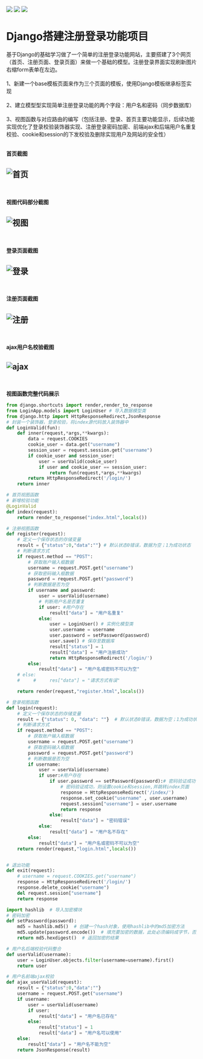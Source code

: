 [![](https://img.shields.io/badge/python-3.6.3-orange.svg)](https://www.python.org/downloads/release/python-363/)
[![](https://img.shields.io/badge/django-2.1.8-green.svg)](https://docs.djangoproject.com/en/2.1/releases/2.1/)
[![](https://img.shields.io/badge/jQuery-3.3.1-blue.svg)](https://code.jquery.com/jquery-3.3.1.min.js/)

# Django搭建注册登录功能项目

基于Django的基础学习做了一个简单的注册登录功能网站，主要搭建了3个网页（首页、注册页面、登录页面）来做一个基础的模型。注册登录界面实现刷新图片右缩form表单在左边。
<br>
<br>
1、新建一个base模板页面来作为三个页面的模板，使用Django模板继承标签实现
<br>
<br>
2、建立模型型实现简单注册登录功能的两个字段：用户名和密码（同步数据库）
<br>
<br>
3、视图函数与对应路由的编写（包括注册、登录、首页主要功能显示，后续功能实现优化了登录校验装饰器实现、注册登录密码加密、前端ajax和后端用户名重复校验、cookie和session的下发校验及删除实现用户及网站的安全性）
<br>
<br>

**首页截图**

![首页](https://github.com/py304/LoginWork/blob/master/images/showindex.jpg)
-----------
<br>

**视图代码部分截图**

![视图](https://github.com/py304/LoginWork/blob/master/images/view.jpg)
-----------
<br>

**登录页面截图**

![登录](https://github.com/py304/LoginWork/blob/master/images/showlogin.jpg)
-----------
<br>

**注册页面截图**

![注册](https://github.com/py304/LoginWork/blob/master/images/showzc.jpg)
-----------
<br>

**ajax用户名校验截图**

![ajax](https://github.com/py304/LoginWork/blob/master/images/ajax.jpg)
-----------
<br>

**视图函数完整代码展示**
```python
from django.shortcuts import render,render_to_response
from LoginApp.models import LoginUser # 导入数据模型类
from django.http import HttpResponseRedirect,JsonResponse
# 封装一个装饰器，登录校验，将index源代码放入装饰器中
def LoginValid(fun):
    def inner(request,*args,**kwargs):
        data = request.COOKIES
        cookie_user = data.get("username")
        session_user = request.session.get("username")
        if cookie_user and session_user:
            user = userValid(cookie_user)
            if user and cookie_user == session_user:
                return fun(request,*args,**kwargs)
        return HttpResponseRedirect('/login/')
    return inner

# 首页视图函数
# 新增校验功能
@LoginValid
def index(request):
    return render_to_response("index.html",locals())

# 注册视图函数
def register(request):
    # 定义一个保存状态的存储变量
    result = {"status":0,"data":""} # 默认状态0错误，数据为空；1为成功状态
    # 判断请求方式
    if request.method == "POST":
        # 获取账户输入框数据
        username = request.POST.get("username")
        # 获取密码输入框数据
        password = request.POST.get("password")
        # 判断数据是否为空
        if username and password:
            user = userValid(username)
            # 判断用户名是否重复
            if user: #用户存在
                result["data"] = "用户名重复"
            else:
                user = LoginUser() # 实例化模型类
                user.username = username
                user.password = setPassword(password)
                user.save() # 保存至数据库
                result["status"] = 1
                result["data"] = "用户注册成功"
                return HttpResponseRedirect('/login/')
        else:
            result["data"] = "用户名或密码不可以为空"
    # else:
    #     #     res["data"] = "请求方式有误"

    return render(request,"register.html",locals())

# 登录视图函数
def login(request):
    # 定义一个保存状态的存储变量
    result = {"status": 0, "data": ""}  # 默认状态0错误，数据为空；1为成功状态
    # 判断请求方式
    if request.method == "POST":
        # 获取账户输入框数据
        username = request.POST.get("username")
        # 获取密码输入框数据
        password = request.POST.get("password")
        # 判断数据是否为空
        if username:
            user = userValid(username)
            if user:#用户存在
                if user.password == setPassword(password):# 密码验证成功
                    # 密码验证成功，则设置cookie和session,并跳转index页面
                    response = HttpResponseRedirect('/index/')
                    response.set_cookie("username" , user.username)
                    request.session["username"] = user.username
                    return response
                else:
                    result["data"] = "密码错误"
            else:
                result["data"] = "用户名不存在"
        else:
            result["data"] = "用户名或密码不可以为空"
    return render(request,"login.html",locals())


# 退出功能
def exit(request):
    # username = request.COOKIES.get("username")
    response = HttpResponseRedirect('/login/')
    response.delete_cookie("username")
    del request.session["username"]
    return response

import hashlib  # 导入加密模块
# 密码加密
def setPassword(password):
    md5 = hashlib.md5()  # 创建一个hash对象，使用hashlib中的md5加密方法
    md5.update(password.encode())  # 填充要加密的数据，此处必须编码成字节，否则报错
    return md5.hexdigest()  # 返回加密的结果

# 用户名后端校验代码整合
def userValid(username):
    user = LoginUser.objects.filter(username=username).first()
    return user

# 用户名前端ajax校验
def ajax_userValid(request):
    result = {"status":0,"data":""}
    username = request.POST.get("username")
    if username:
        user = userValid(username)
        if user:
            result["data"] = "用户名已存在"
        else:
            result["status"] = 1
            result["data"] = "用户名可以使用"
    else:
        result["data"] = "用户名不能为空"
    return JsonResponse(result)



```




